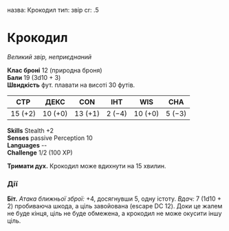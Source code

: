 назва: Крокодил тип: звір cr: .5

# Крокодил
_Великий звір, неприєднаний_

**Клас броні** 12 (природна броня)    
**Бали** 19 (3d10 + 3)    
**Швидкість** фут. плавати на висоті 30 футів.

| СТР     | ДЕКС    | CON     | ІНТ    | WIS     | CHA    |
| ------- | ------- | ------- | ------ | ------- | ------ |
| 15 (+2) | 10 (+0) | 13 (+1) | 2 (−4) | 10 (+0) | 5 (−3) |

**Skills** Stealth +2    
**Senses** passive Perception 10    
**Languages** --    
**Challenge** 1/2 (100 XP)

**Тримати дух.** Крокодил може вдихнути на 15 хвилин.

### Дії
**Біт.** _Атака ближньої зброї:_ +4, досягнувши 5, одну істоту. _Вдач:_ 7 (1d10 + 2) пробиваюча шкода, а ціль завойована (escape DC 12). Доки це жалем не буде кінця, ціль не буде обмежена, а крокодил не може окусити іншу ціль.